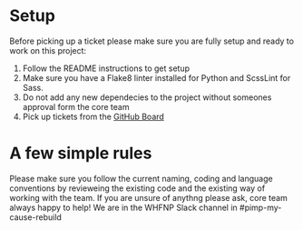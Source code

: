 # Setup
Before picking up a ticket please make sure you are fully setup and ready to work on this project:
1. Follow the README instructions to get setup
2. Make sure you have a Flake8 linter installed for Python and ScssLint for Sass.
3. Do not add any new dependecies to the project without someones approval form the core team
4. Pick up tickets from the [GitHub Board](https://github.com/womenhackfornonprofits/pimp-my-cause-django/projects)

# A few simple rules
Please make sure you follow the current naming, coding and language conventions by revieweing the existing code and the existing way of working with the team.
If you are unsure of anythng please ask, core team always happy to help! 
We are in the WHFNP Slack channel in #pimp-my-cause-rebuild
